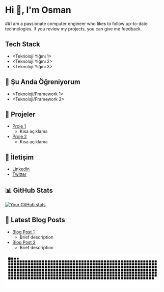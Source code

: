 
# Hi 👋, I'm Osman

##I am a passionate computer engineer who likes to follow up-to-date technologies. If you review my projects, you can give me feedback.

## Tech Stack

- <Teknoloji Yığını 1>
- <Teknoloji Yığını 2>
- <Teknoloji Yığını 3>

## 🌱 Şu Anda Öğreniyorum

- <Teknoloji/Framework 1>
- <Teknoloji/Framework 2>

## 🚀 Projeler

- [Proje 1](link)
  - Kısa açıklama
- [Proje 2](link)
  - Kısa açıklama

## 💬 İletişim

- [LinkedIn](linkedin-profil-linkiniz)
- [Twitter](twitter-kullanıcı-adınız)


## 📊 GitHub Stats

[![Your GitHub stats](https://github-readme-stats.vercel.app/api?username=your-username&show_icons=true&count_private=true)](https://github.com/cosmanylmz)

## 📕 Latest Blog Posts

- [Blog Post 1](link)
  - Brief description
- [Blog Post 2](link)
  - Brief description

![Snake animation](https://github.com/cosmanylmz/cosmanylmz/blob/output/github-contribution-grid-snake.svg)
